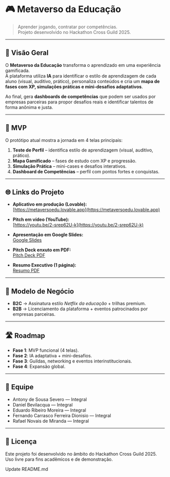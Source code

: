 # 🎮 Metaverso da Educação

> Aprender jogando, contratar por competências.  
> Projeto desenvolvido no Hackathon Cross Guild 2025.

---

## 🚀 Visão Geral
O **Metaverso da Educação** transforma o aprendizado em uma experiência gamificada.  
A plataforma utiliza **IA** para identificar o estilo de aprendizagem de cada aluno (visual, auditivo, prático), personaliza conteúdos e cria um **mapa de fases com XP, simulações práticas e mini-desafios adaptativos**.  

Ao final, gera **dashboards de competências** que podem ser usados por empresas parceiras para propor desafios reais e identificar talentos de forma anônima e justa.

---

## 📌 MVP
O protótipo atual mostra a jornada em 4 telas principais:
1. **Teste de Perfil** – identifica estilo de aprendizagem (visual, auditivo, prático).  
2. **Mapa Gamificado** – fases de estudo com XP e progressão.  
3. **Simulação Prática** – mini-cases e desafios interativos.  
4. **Dashboard de Competências** – perfil com pontos fortes e conquistas.  

---

## 🌐 Links do Projeto
- **Aplicativo em produção (Lovable):**  
  [https://metaversoedu.lovable.app](https://metaversoedu.lovable.app)  

- **Pitch em vídeo (YouTube):**  
  [https://youtu.be/2-srep62U-k](https://youtu.be/2-srep62U-k)  

- **Apresentação em Google Slides:**  
  [Google Slides](https://docs.google.com/presentation/d/1iw0wt5yWicLwZMwpNP4_rr3ncfScrS1qFR0tqL63pnE/edit?usp=sharing)  

- **Pitch Deck enxuto em PDF:**  
  [Pitch Deck PDF](../mnt/data/metaverso_educacao_pitchdeck.pdf)  

- **Resumo Executivo (1 página):**  
  [Resumo PDF](../mnt/data/personas_adesao_report.pdf)  

---

## 💼 Modelo de Negócio
- **B2C** → Assinatura estilo *Netflix da educação* + trilhas premium.  
- **B2B** → Licenciamento da plataforma + eventos patrocinados por empresas parceiras.  

---

## 🛣️ Roadmap
- **Fase 1**: MVP funcional (4 telas).  
- **Fase 2**: IA adaptativa + mini-desafios.  
- **Fase 3**: Guildas, networking e eventos interinstitucionais.  
- **Fase 4**: Expansão global.  

---

## 👥 Equipe
- Antony de Sousa Severo — Integral  
- Daniel Bevilacqua — Integral  
- Eduardo Ribeiro Moreira — Integral  
- Fernando Carrasco Ferreira Dionisio — Integral  
- Rafael Novais de Miranda — Integral  

---

## 📜 Licença
Este projeto foi desenvolvido no âmbito do Hackathon Cross Guild 2025.  
Uso livre para fins acadêmicos e de demonstração.  

Update README.md
